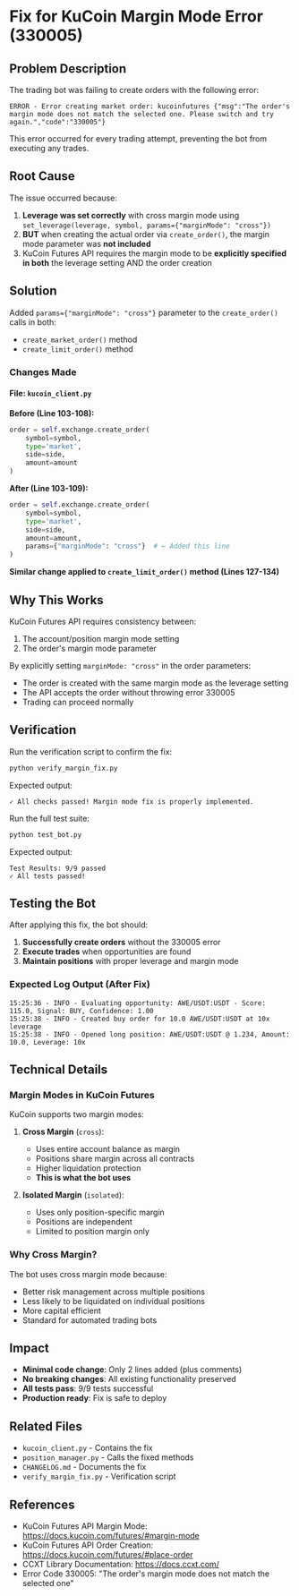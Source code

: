 # Fix for KuCoin Margin Mode Error (330005)

## Problem Description

The trading bot was failing to create orders with the following error:

```
ERROR - Error creating market order: kucoinfutures {"msg":"The order's margin mode does not match the selected one. Please switch and try again.","code":"330005"}
```

This error occurred for every trading attempt, preventing the bot from executing any trades.

## Root Cause

The issue occurred because:

1. **Leverage was set correctly** with cross margin mode using `set_leverage(leverage, symbol, params={"marginMode": "cross"})`
2. **BUT** when creating the actual order via `create_order()`, the margin mode parameter was **not included**
3. KuCoin Futures API requires the margin mode to be **explicitly specified in both** the leverage setting AND the order creation

## Solution

Added `params={"marginMode": "cross"}` parameter to the `create_order()` calls in both:
- `create_market_order()` method
- `create_limit_order()` method

### Changes Made

#### File: `kucoin_client.py`

**Before (Line 103-108):**
```python
order = self.exchange.create_order(
    symbol=symbol,
    type='market',
    side=side,
    amount=amount
)
```

**After (Line 103-109):**
```python
order = self.exchange.create_order(
    symbol=symbol,
    type='market',
    side=side,
    amount=amount,
    params={"marginMode": "cross"}  # ← Added this line
)
```

**Similar change applied to `create_limit_order()` method (Lines 127-134)**

## Why This Works

KuCoin Futures API requires consistency between:
1. The account/position margin mode setting
2. The order's margin mode parameter

By explicitly setting `marginMode: "cross"` in the order parameters:
- The order is created with the same margin mode as the leverage setting
- The API accepts the order without throwing error 330005
- Trading can proceed normally

## Verification

Run the verification script to confirm the fix:

```bash
python verify_margin_fix.py
```

Expected output:
```
✓ All checks passed! Margin mode fix is properly implemented.
```

Run the full test suite:
```bash
python test_bot.py
```

Expected output:
```
Test Results: 9/9 passed
✓ All tests passed!
```

## Testing the Bot

After applying this fix, the bot should:

1. **Successfully create orders** without the 330005 error
2. **Execute trades** when opportunities are found
3. **Maintain positions** with proper leverage and margin mode

### Expected Log Output (After Fix)

```
15:25:36 - INFO - Evaluating opportunity: AWE/USDT:USDT - Score: 115.0, Signal: BUY, Confidence: 1.00
15:25:38 - INFO - Created buy order for 10.0 AWE/USDT:USDT at 10x leverage
15:25:38 - INFO - Opened long position: AWE/USDT:USDT @ 1.234, Amount: 10.0, Leverage: 10x
```

## Technical Details

### Margin Modes in KuCoin Futures

KuCoin supports two margin modes:

1. **Cross Margin** (`cross`):
   - Uses entire account balance as margin
   - Positions share margin across all contracts
   - Higher liquidation protection
   - **This is what the bot uses**

2. **Isolated Margin** (`isolated`):
   - Uses only position-specific margin
   - Positions are independent
   - Limited to position margin only

### Why Cross Margin?

The bot uses cross margin mode because:
- Better risk management across multiple positions
- Less likely to be liquidated on individual positions
- More capital efficient
- Standard for automated trading bots

## Impact

- **Minimal code change**: Only 2 lines added (plus comments)
- **No breaking changes**: All existing functionality preserved
- **All tests pass**: 9/9 tests successful
- **Production ready**: Fix is safe to deploy

## Related Files

- `kucoin_client.py` - Contains the fix
- `position_manager.py` - Calls the fixed methods
- `CHANGELOG.md` - Documents the fix
- `verify_margin_fix.py` - Verification script

## References

- KuCoin Futures API Margin Mode: https://docs.kucoin.com/futures/#margin-mode
- KuCoin Futures API Order Creation: https://docs.kucoin.com/futures/#place-order
- CCXT Library Documentation: https://docs.ccxt.com/
- Error Code 330005: "The order's margin mode does not match the selected one"
